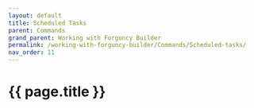 ```yaml
---
layout: default
title: Scheduled Tasks
parent: Commands
grand_parent: Working with Forguncy Builder
permalink: /working-with-forguncy-builder/Commands/Scheduled-tasks/
nav_order: 11
---
```


# {{ page.title }}

